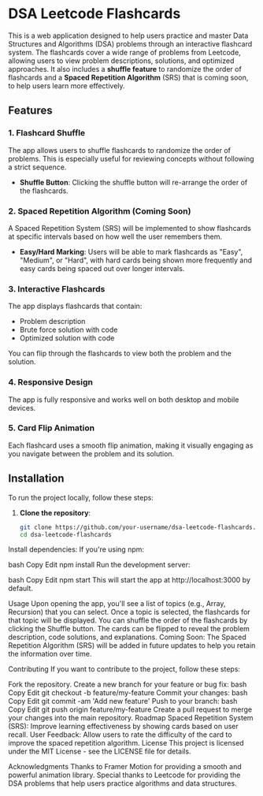 # DSA Leetcode Flashcards

This is a web application designed to help users practice and master Data Structures and Algorithms (DSA) problems through an interactive flashcard system. The flashcards cover a wide range of problems from Leetcode, allowing users to view problem descriptions, solutions, and optimized approaches. It also includes a **shuffle feature** to randomize the order of flashcards and a **Spaced Repetition Algorithm** (SRS) that is coming soon, to help users learn more effectively.

## Features

### 1. Flashcard Shuffle
The app allows users to shuffle flashcards to randomize the order of problems. This is especially useful for reviewing concepts without following a strict sequence.

- **Shuffle Button**: Clicking the shuffle button will re-arrange the order of the flashcards.
  
### 2. Spaced Repetition Algorithm (Coming Soon)
A Spaced Repetition System (SRS) will be implemented to show flashcards at specific intervals based on how well the user remembers them.

- **Easy/Hard Marking**: Users will be able to mark flashcards as "Easy", "Medium", or "Hard", with hard cards being shown more frequently and easy cards being spaced out over longer intervals.

### 3. Interactive Flashcards
The app displays flashcards that contain:
- Problem description
- Brute force solution with code
- Optimized solution with code

You can flip through the flashcards to view both the problem and the solution.

### 4. Responsive Design
The app is fully responsive and works well on both desktop and mobile devices.

### 5. Card Flip Animation
Each flashcard uses a smooth flip animation, making it visually engaging as you navigate between the problem and its solution.

## Installation

To run the project locally, follow these steps:

1. **Clone the repository**:
   ```bash
   git clone https://github.com/your-username/dsa-leetcode-flashcards.git
   cd dsa-leetcode-flashcards
Install dependencies: If you're using npm:

bash
Copy
Edit
npm install
Run the development server:

bash
Copy
Edit
npm start
This will start the app at http://localhost:3000 by default.

Usage
Upon opening the app, you'll see a list of topics (e.g., Array, Recursion) that you can select.
Once a topic is selected, the flashcards for that topic will be displayed.
You can shuffle the order of the flashcards by clicking the Shuffle button.
The cards can be flipped to reveal the problem description, code solutions, and explanations.
Coming Soon: The Spaced Repetition Algorithm (SRS) will be added in future updates to help you retain the information over time.

Contributing
If you want to contribute to the project, follow these steps:

Fork the repository.
Create a new branch for your feature or bug fix:
bash
Copy
Edit
git checkout -b feature/my-feature
Commit your changes:
bash
Copy
Edit
git commit -am 'Add new feature'
Push to your branch:
bash
Copy
Edit
git push origin feature/my-feature
Create a pull request to merge your changes into the main repository.
Roadmap
Spaced Repetition System (SRS): Improve learning effectiveness by showing cards based on user recall.
User Feedback: Allow users to rate the difficulty of the card to improve the spaced repetition algorithm.
License
This project is licensed under the MIT License - see the LICENSE file for details.

Acknowledgments
Thanks to Framer Motion for providing a smooth and powerful animation library.
Special thanks to Leetcode for providing the DSA problems that help users practice algorithms and data structures.
